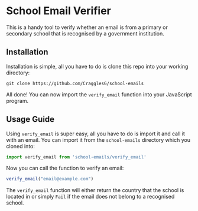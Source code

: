 # School Email Verifier
This is a handy tool to verify whether an email is from a primary or secondary school that is recognised by a government
institution.

## Installation

Installation is simple, all you have to do is clone this repo into your working directory:

````commandline
git clone https://github.com/CragglesG/school-emails
````

All done! You can now import the ``verify_email`` function into your JavaScript program.

## Usage Guide

Using ``verify_email``  is super easy, all you have to do is import it and call it with an email. You can import
it from the ``school-emails`` directory which you cloned into:

```javascript
import verify_email from 'school-emails/verify_email'
```

Now you can call the function to verify an email:

````javascript
verify_email("email@example.com")
````

The ``verify_email`` function will either return the country that the school is located in or simply ``Fail`` if the
email does not belong to a recognised school.
